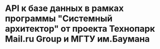 # API к базе данных в рамках программы "Системный архитектор" от проекта Технопарк Mail.ru Group и МГТУ им.Баумана

